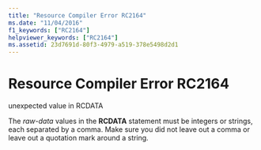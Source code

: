 ```yaml
---
title: "Resource Compiler Error RC2164"
ms.date: "11/04/2016"
f1_keywords: ["RC2164"]
helpviewer_keywords: ["RC2164"]
ms.assetid: 23d7691d-80f3-4979-a519-378e5498d2d1
---
```

# Resource Compiler Error RC2164

unexpected value in RCDATA

The *raw-data* values in the **RCDATA** statement must be integers or strings, each separated by a comma. Make sure you did not leave out a comma or leave out a quotation mark around a string.
